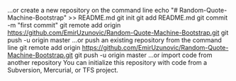 …or create a new repository on the command line
echo "# Random-Quote-Machine-Bootstrap" >> README.md
git init
git add README.md
git commit -m "first commit"
git remote add origin https://github.com/EmirUzunovic/Random-Quote-Machine-Bootstrap.git
git push -u origin master
…or push an existing repository from the command line
git remote add origin https://github.com/EmirUzunovic/Random-Quote-Machine-Bootstrap.git
git push -u origin master
…or import code from another repository
You can initialize this repository with code from a Subversion, Mercurial, or TFS project.
